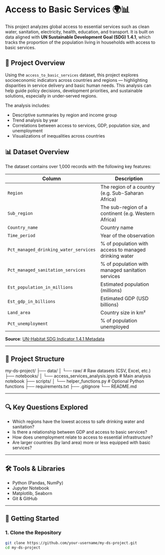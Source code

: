 # Access to Basic Services 🌍📊

This project analyzes global access to essential services such as clean water, sanitation, electricity, health, education, and transport. It is built on data aligned with **UN Sustainable Development Goal (SDG) 1.4.1**, which tracks the proportion of the population living in households with access to basic services.

## 🧭 Project Overview

Using the `access_to_basic_services` dataset, this project explores socioeconomic indicators across countries and regions — highlighting disparities in service delivery and basic human needs. This analysis can help guide policy decisions, development priorities, and sustainable solutions, especially in under-served regions.

The analysis includes:
- Descriptive summaries by region and income group
- Trend analysis by year
- Correlations between access to services, GDP, population size, and unemployment
- Visualizations of inequalities across countries

## 📊 Dataset Overview

The dataset contains over 1,000 records with the following key features:

| Column | Description |
|--------|-------------|
| `Region` | The region of a country (e.g. Sub-Saharan Africa) |
| `Sub_region` | The sub-region of a continent (e.g. Western Africa) |
| `Country_name` | Country name |
| `Time_period` | Year of the observation |
| `Pct_managed_drinking_water_services` | % of population with access to managed drinking water |
| `Pct_managed_sanitation_services` | % of population with managed sanitation services |
| `Est_population_in_millions` | Estimated population (millions) |
| `Est_gdp_in_billions` | Estimated GDP (USD billions) |
| `Land_area` | Country size in km² |
| `Pct_unemployment` | % of population unemployed |

**Source**: [UN-Habitat SDG Indicator 1.4.1 Metadata](https://unhabitat.org/sites/default/files/2020/11/metadata_on_sdg_indicator_1.4.1_10_2020_1.pdf)

---

## 📁 Project Structure

my-ds-project/
├── data/
│ └── raw/ # Raw datasets (CSV, Excel, etc.)
├── notebooks/
│ └── access_services_analysis.ipynb # Main analysis notebook
├── scripts/
│ └── helper_functions.py # Optional Python functions
├── requirements.txt
├── .gitignore
└── README.md

---

## 🔍 Key Questions Explored

- Which regions have the lowest access to safe drinking water and sanitation?
- Is there a relationship between GDP and access to basic services?
- How does unemployment relate to access to essential infrastructure?
- Are larger countries (by land area) more or less equipped with basic services?

---

## 🛠️ Tools & Libraries

- Python (Pandas, NumPy)
- Jupyter Notebook
- Matplotlib, Seaborn
- Git & GitHub

---

## 🚀 Getting Started

### 1. Clone the Repository

```bash
git clone https://github.com/your-username/my-ds-project.git
cd my-ds-project


